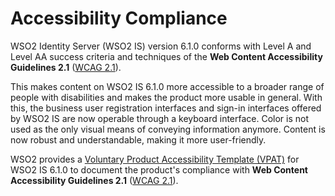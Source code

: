 # Accessibility Compliance

WSO2 Identity Server (WSO2 IS) version 6.1.0 conforms with Level A and Level AA success criteria and techniques of the **Web Content Accessibility Guidelines 2.1** ([WCAG 2.1](https://www.w3.org/WAI/WCAG21/quickref/?showtechniques=111%2C123%2C141%2C143%2C144%2C146%2C1412%2C1413%2C211%2C231%2C243%2C244%2C245%2C246%2C247%2C248%2C249%2C2410%2C251%2C252%2C253%2C254%2C311%2C316%2C321%2C322%2C323%2C324%2C325%2C331%2C332%2C411%2C412%2C1411&currentsidebar=%23col_overview&levels=aaa&technologies=smil%2Cpdf%2Cflash%2Csl)).

This makes content on WSO2 IS 6.1.0 more accessible to a broader range of people with disabilities and makes the product more usable in general. With this, the business user registration interfaces and sign-in interfaces offered by WSO2 IS are now operable through a keyboard interface. Color is not used as the only visual means of conveying information anymore. Content is now robust and understandable, making it more user-friendly.

WSO2 provides a [Voluntary Product Accessibility Template (VPAT)]({{base_path}}/assets/attachments/VPAT-for-End-User-Portal-IS-6.1.0-Jan2023.pdf) for WSO2 IS 6.1.0 to document the product's compliance with **Web Content Accessibility Guidelines 2.1** ([WCAG 2.1](https://www.w3.org/WAI/WCAG21/quickref/?showtechniques=111%2C123%2C141%2C143%2C144%2C146%2C1412%2C1413%2C211%2C231%2C243%2C244%2C245%2C246%2C247%2C248%2C249%2C2410%2C251%2C252%2C253%2C254%2C311%2C316%2C321%2C322%2C323%2C324%2C325%2C331%2C332%2C411%2C412%2C1411&currentsidebar=%23col_overview&levels=aaa&technologies=smil%2Cpdf%2Cflash%2Csl)).
